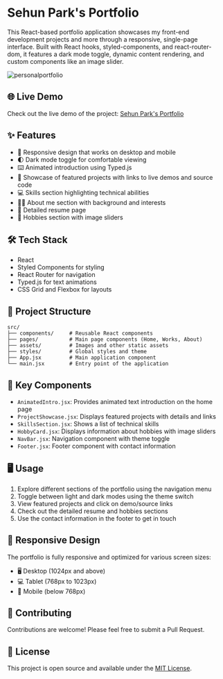 # Sehun Park's Portfolio
This React-based portfolio application showcases my front-end development projects and more through a responsive, single-page interface. Built with React hooks, styled-components, and react-router-dom, it features a dark mode toggle, dynamic content rendering, and custom components like an image slider.

![personalportfolio](https://github.com/user-attachments/assets/2550caea-6fde-48fe-8111-ee12a06e249e)

## 🌐 Live Demo

Check out the live demo of the project: [Sehun Park's Portfolio](https://sehundpark.netlify.app/)

## ✨ Features

- 📱 Responsive design that works on desktop and mobile
- 🌓 Dark mode toggle for comfortable viewing
- ⌨️ Animated introduction using Typed.js
- 🚀 Showcase of featured projects with links to live demos and source code
- 💻 Skills section highlighting technical abilities
- 👨‍💻 About me section with background and interests
- 📄 Detailed resume page
- 🎨 Hobbies section with image sliders

## 🛠️ Tech Stack

- React
- Styled Components for styling
- React Router for navigation
- Typed.js for text animations
- CSS Grid and Flexbox for layouts

## 📁 Project Structure

```
src/
├── components/     # Reusable React components
├── pages/          # Main page components (Home, Works, About)
├── assets/         # Images and other static assets
├── styles/         # Global styles and theme
├── App.jsx         # Main application component
└── main.jsx        # Entry point of the application
```

## 🧩 Key Components

- `AnimatedIntro.jsx`: Provides animated text introduction on the home page
- `ProjectShowcase.jsx`: Displays featured projects with details and links
- `SkillsSection.jsx`: Shows a list of technical skills
- `HobbyCard.jsx`: Displays information about hobbies with image sliders
- `NavBar.jsx`: Navigation component with theme toggle
- `Footer.jsx`: Footer component with contact information

## 🖥️ Usage

1. Explore different sections of the portfolio using the navigation menu
2. Toggle between light and dark modes using the theme switch
3. View featured projects and click on demo/source links
4. Check out the detailed resume and hobbies sections
5. Use the contact information in the footer to get in touch

## 📱 Responsive Design

The portfolio is fully responsive and optimized for various screen sizes:

- 🖥️ Desktop (1024px and above)
- 💻 Tablet (768px to 1023px)
- 📱 Mobile (below 768px)

## 🤝 Contributing

Contributions are welcome! Please feel free to submit a Pull Request.

## 📄 License

This project is open source and available under the [MIT License](LICENSE).
